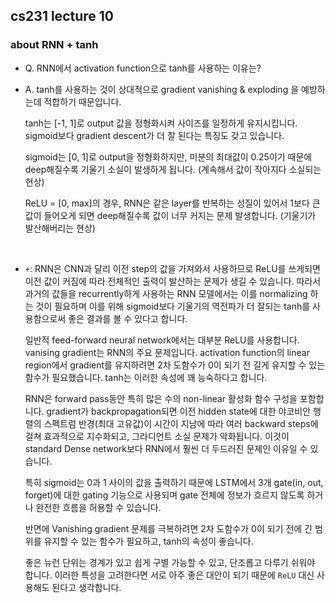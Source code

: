 ## cs231 lecture 10
### about RNN + tanh

- Q. RNN에서 activation function으로 tanh를 사용하는 이유는?
- A. tanh를 사용하는 것이 상대적으로 gradient vanishing & exploding 을 예방하는데 적합하기 때문입니다.

    tanh는 [-1, 1]로 output 값을 정형화시켜 사이즈를 일정하게 유지시킵니다. sigmoid보다 gradient descent가 더 잘 된다는 특징도 갖고 있습니다.

    sigmoid는 [0, 1]로 output을 정형화하지만, 미분의 최대값이 0.25이기 때문에 deep해질수록 기울기 소실이 발생하게 됩니다. (계속해서 값이 작아지다 소실되는 현상)

    ReLU = [0, max]의 경우, RNN은 같은 layer를 반복하는 성질이 있어서 1보다 큰 값이 들어오게 되면 deep해질수록 값이 너무 커지는 문제 발생합니다. (기울기가 발산해버리는 현상)

<br/>

- `+`: RNN은 CNN과 달리 이전 step의 값을 가져와서 사용하므로 ReLU를 쓰게되면 이전 값이 커짐에 따라 전체적인 출력이 발산하는 문제가 생길 수 있습니다. 따라서 과거의 값들을 recurrently하게  사용하는 RNN 모델에서는 이를 normalizing 하는 것이 필요하며 이를 위해 sigmoid보다 기울기의 역전파가 더 잘되는 tanh를 사용함으로써 좋은 결과를 볼 수 있다고 합니다.

  일반적 feed-forward neural network에서는 대부분 ReLU를 사용합니다. vanising gradient는 RNN의 주요 문제입니다. activation function의 linear region에서 gradient를 유지하려면 2차 도함수가 0이 되기 전 길게 유지할 수 있는 함수가 필요했습니다. tanh는 이러한 속성에 꽤 능숙하다고 합니다.

  RNN은 forward pass동안 특히 많은 수의 non-linear 활성화 함수 구성을 포함합니다. gradient가 backpropagation되면 이전 hidden state에 대한 야코비안 행렬의 스펙트럼 반경(최대 고유값)이 시간이 지남에 따라 여러 backward steps에 걸쳐 효과적으로 지수화되고, 그라디언트 소실 문제가 악화됩니다. 이것이 standard Dense network보다 RNN에서 훨씬 더 두드러진 문제인 이유일 수 있습니다.

  특히 sigmoid는 0과 1 사이의 값을 출력하기 때문에 LSTM에서 3개 gate(in, out, forget)에 대한 gating 기능으로 사용되며 gate 전체에 정보가 흐르지 않도록 하거나 완전한 흐름을 허용할 수 있습니다.

  반면에 Vanishing gradient 문제를 극복하려면 2차 도함수가 0이 되기 전에 긴 범위를 유지할 수 있는 함수가 필요하고, tanh의 속성이 좋습니다.

  좋은 뉴런 단위는 경계가 있고 쉽게 구별 가능할 수 있고, 단조롭고 다루기 쉬워야 합니다. 이러한 특성을 고려한다면 서로 아주 좋은 대안이 되기 때문에 `ReLU` 대신 사용해도 된다고 생각합니다.